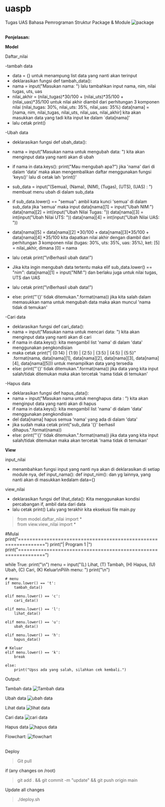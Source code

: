 # uaspb

Tugas UAS Bahasa Pemrograman
Struktur Package & Module
![package](images/package.PNG) <br><br>

**Penjelasan:**

**Model**

Daftar_nilai

-tambah data

* data = {} untuk menampung list data yang nanti akan terinput  
* deklarasikan fungsi def tambah_data():
* nama = input("Masukan nama: ") lalu tambahkan input nama, nim, nilai tugas, uts, uas
* nilai_akhir = (nilai_tugas)*30/100 + (nilai_uts)*35/100 + (nilai_uas)*35/100 untuk nilai akhir diambil dari perhitungan 3 komponen nilai (nilai_tugas: 30%, nilai_uts: 35%, nilai_uas: 35%)
data[nama] = [nama, nim, nilai_tugas, nilai_uts, nilai_uas, nilai_akhir] kita akan masukkan data yang tadi kita input ke dalam \`data[nama]'
* lalu cetak print()

-Ubah data

* deklarasikan fungsi def ubah_data():

* nama = input("Masukan nama untuk mengubah data: ") kita akan menginput data yang nanti akan di ubah

* if nama in data.keys(): print("Mau mengubah apa?") jika 'nama' dari di dalam 'data' maka akan mengembalikan daftar menggunakan fungsi 'keys()' lalu di cetak lah 'print()'

* sub_data = input("(Semua), (Nama), (NIM), (Tugas), (UTS), (UAS) : ") membuat menu ubah di dalam sub_data

* if sub_data.lower() == "semua": ambil kata kunci 'semua' di dalam sub_data jika 'semua' maka input data[nama][1] = input("Ubah NIM:") data[nama][2] = int(input("Ubah Nilai Tugas: ")) data[nama][3] = int(input("Ubah Nilai UTS: ")) data[nama][4] = int(input("Ubah Nilai UAS: "))

* data[nama][5] = data[nama][2] *30/100 + data[nama][3]*35/100 + data[nama][4] *35/100 kita dapatkan nilai akhir dengan diambil dari perhitungan 3 komponen nilai (tugas: 30%, uts: 35%, uas: 35%), ket: [5] = nilai_akhir, dimana [0] = nama

* lalu cetak print("\\nBerhasil ubah data!")

* Jika kita ingin mengubah data tertentu maka elif sub_data.lower() == "nim": data[nama][1] = input("NIM:") dan berlaku juga untuk nilai tugas, UTS dan UAS

* lalu cetak print("\\nBerhasil ubah data!")

* else: print("'{}' tidak ditemukan.".format(nama)) jika kita salah dalam memasukkan nama untuk mengubah data maka akan muncul 'nama tidak di temukan'

-Cari data

* deklarasikan fungsi def cari_data():
* nama = input("Masukan nama untuk mencari data: ") kita akan menginput data yang nanti akan di cari
* if nama in data.keys(): kita mengambil list 'nama' di dalam 'data' menggunakan pengkondisian
* maka cetak print("| {0:14} | {1:9} | {2:5} | {3:5} | {4:5} | {5:5}" .format(nama, data[nama][1], data[nama][2], data[nama][3], data[nama][4], data[nama][5])) untuk menampilkan data yang tersedia
* else: print("'{}' tidak ditemukan.".format(nama)) jika data yang kita input salah/tidak ditemukan maka akan tercetak 'nama tidak di temukan'

-Hapus data

* deklarasikan fungsi def hapus_data():
* nama = input("Masukan nama untuk menghapus data : ") kita akan menginput data yang nanti akan di hapus
* if nama in data.keys(): kita mengambil list 'nama' di dalam 'data' menggunakan pengkondisian
* del data[nama] hapus semua 'nama' yang ada di dalam 'data'
* jika sudah maka cetak print("sub_data '{}' berhasil dihapus.".format(nama))
* else: print("'{}' tidak ditemukan.".format(nama)) jika data yang kita input salah/tidak ditemukan maka akan tercetak 'nama tidak di temukan'

**View**

input_nilai

* menambahkan fungsi input yang nanti nya akan di deklarasikan di setiap module nya, def input_nama(): def input_nim(): dan yg lainnya, yang nanti akan di masukkan kedalam data={}

view_nilai

* deklarasikan fungsi def lihat_data(): Kita menggunakan kondisi percabangan if, ambil data dari data
* lalu cetak print()
Lalu yang terakhir kita eksekusi file main.py

> from model.daftar_nilai import * <br>
> from view.view_nilai import * 

#Mulai
print("===============================================================")
print("|                           Program 1                         |")
print("===============================================================")

while True:
    print("\\n")
    menu = input("(L) Lihat, (T) Tambah, (H) Hapus, (U) Ubah, (C) Cari, (K) Keluar\\nPilih menu: ")
    print("\\n")

    # menu
    if menu.lower() == 't':
        tambah_data()

    elif menu.lower() == 'c':
        cari_data()

    elif menu.lower() == 'l':
        lihat_data()

    elif menu.lower() == 'u':
        ubah_data()

    elif menu.lower() == 'h':
        hapus_data()

    # Keluar
    elif menu.lower() == 'k':
        break

    else:
        print("Upss ada yang salah, silahkan cek kembali.")

Output:

Tambah data
![Tambah data](images/tambah-data.PNG) <br>

Ubah data
![ubah data](images/ubah-data.PNG)<br>

Lihat data
![lihat data](images/lihat-data.PNG)<br>

Cari data
![cari data](images/cari-data.PNG)<br>

Hapus data
![hapus data](images/hapus-data.PNG)<br>

Flowchart:
![flowchart](images/flowchart.png)<br><br>


Deploy
>Git pull

if (any changes on /root)
>git add . && git commit -m "update" && git push origin main

Update all changes
>./deploy.sh